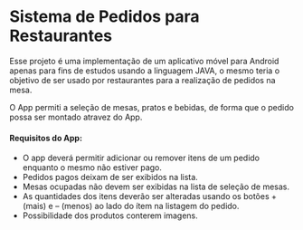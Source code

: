 # Sistema de Pedidos para Restaurantes

Esse projeto é uma implementação de um aplicativo móvel para Android apenas para fins de estudos usando a linguagem JAVA, o mesmo teria o objetivo de ser usado por restaurantes para a realização de pedidos na mesa. 

O App permiti a seleção de mesas, pratos e bebidas, de forma que o pedido possa ser montado atravez do App.
#### Requisitos do App:
- O app deverá permitir adicionar ou remover itens de um pedido
enquanto o mesmo não estiver pago.
- Pedidos pagos deixam de ser exibidos na lista.
- Mesas ocupadas não devem ser exibidas na lista de seleção de mesas.
- As quantidades dos itens deverão ser alteradas usando os botões + (mais) e –
(menos) ao lado do ítem na listagem do pedido.
- Possibilidade dos produtos conterem imagens.
